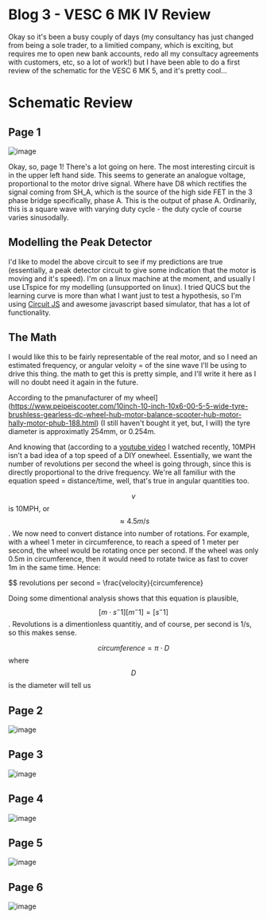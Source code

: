 # Blog 3 - VESC 6 MK IV Review

Okay so it's been a busy couply of days (my consultancy has just changed from being a sole trader, to a limitied company, which is exciting, but requires me to open new bank accounts, redo all my consultacy agreements with customers, etc, so a lot of work!) but I have been able to do a first review of the schematic for the VESC 6 MK 5, and it's pretty cool...

# Schematic Review

## Page 1
![image](https://user-images.githubusercontent.com/58208872/183266527-f7274d4c-d317-4844-bf3f-5d96175ed2c8.jpeg)

Okay, so, page 1! There's a lot going on here. The most interesting circuit is in the upper left hand side. This seems to generate an analogue voltage, proportional to the motor drive signal. Where have D8 which rectifies the signal coming from SH_A, which is the source of the high side FET in the 3 phase bridge specifically, phase A. This is the output of phase A. Ordinarily, this is a square wave with varying duty cycle - the duty cycle of course varies sinusodally. 

## Modelling the Peak Detector

I'd like to model the above circuit to see if my predictions are true (essentially, a peak detector circuit to give some indication that the motor is moving and it's speed). I'm on a linux machine at the moment, and usually I use LTspice for my modelling (unsupported on linux). I tried QUCS but the learning curve is more than what I want just to test a hypothesis, so I'm using [Circuit JS](https://www.falstad.com/circuit/circuitjs.html) and awesome javascript based simulator, that has a lot of functionality.

## The Math

I would like this to be fairly representable of the real motor, and so I need an estimated frequency, or angular veloity = of the sine wave I'll be using to drive this thing. the math to get this is pretty simple, and I'll write it here as I will no doubt need it again in the future.

According to the pmanufacturer of my wheel](https://www.peipeiscooter.com/10inch-10-inch-10x6-00-5-5-wide-tyre-brushless-gearless-dc-wheel-hub-motor-balance-scooter-hub-motor-hally-motor-phub-188.html) (I still haven't bought it yet, but, I will) the tyre diameter is approximatly 254mm, or 0.254m.

And knowing that (according to a [youtube video](https://www.youtube.com/watch?v=BV0Z4yyjE4Y&t=119s) I watched recently, 10MPH isn't a bad idea of a top speed of a DIY onewheel. Essentially, we want the number of revolutions per second the wheel is going through, since this is directly proportional to the drive frequency. We're all familiur with the equation speed = distance/time, well, that's true in angular quantities too.

$$v$$ is 10MPH, or $$\approx 4.5m/s$$. We now need to convert distance into number of rotations. For example, with a wheel 1 meter in circumference, to reach a speed of 1 meter per second, the wheel would be rotating once per second. If the wheel was only 0.5m in circumference, then it would need to rotate twice as fast to cover 1m in the same time. Hence:

$$ revolutions per second = \frac{velocity}{circumference}

Doing some dimentional analysis shows that this equation is plausible, $$[m \cdot s^-1 ] [m^-1] = [s^-1]$$. Revolutions is a dimentionless quantitiy, and of course, per second is 1/s, so this makes sense. 

$$circumference = \pi \cdot D$$ where $$D$$ is the diameter will tell us 

## Page 2

![image](https://user-images.githubusercontent.com/58208872/183266556-f8792c25-be07-48cd-a8ca-73fb76ba5bba.jpeg)

## Page 3

![image](https://user-images.githubusercontent.com/58208872/183266562-0b57c61a-22bd-4749-812b-d9d241a115da.jpeg)

## Page 4

![image](https://user-images.githubusercontent.com/58208872/183266569-eda4e352-df57-4277-ae18-6fb627f7c2f4.jpeg)

## Page 5

![image](https://user-images.githubusercontent.com/58208872/183266574-983707d4-68b3-41c2-a8c5-e91384d477e6.jpeg)

## Page 6

![image](https://user-images.githubusercontent.com/58208872/183266581-b411b38c-3577-4984-babe-ac1a7e2e92fc.jpeg)
